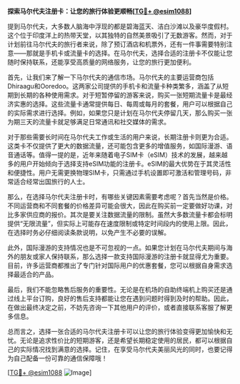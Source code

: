 **探索马尔代夫注册卡：让您的旅行体验更顺畅[[TG💪+ @esim1088](https://t.me/s/esim1088)]**

提到马尔代夫，大多数人脑海中浮现的都是碧海蓝天、洁白沙滩以及豪华度假村。这个位于印度洋上的热带天堂，以其独特的自然美景吸引了无数游客。然而，对于计划前往马尔代夫的旅行者来说，除了预订酒店和机票外，还有一件事需要特别注意——那就是手机卡或流量卡的选择。在马尔代夫，选择合适的注册卡不仅能让您随时保持联系，还能享受高质量的网络服务，让您的旅行更加便利。

首先，让我们来了解一下马尔代夫的通信市场。马尔代夫的主要运营商包括Dhiraagu和Ooredoo。这两家公司提供的手机卡和流量卡种类繁多，涵盖了从短期到长期的各种使用需求。对于短暂停留的游客来说，购买一张短期流量卡是最经济实惠的选择。这些流量卡通常提供每日、每周或每月的套餐，用户可以根据自己的实际需求进行选择。例如，如果您只是计划在马尔代夫停留几天，那么购买一张为期三天的流量卡就足够满足日常通讯和社交媒体的需求。

对于那些需要长时间在马尔代夫工作或生活的用户来说，长期注册卡则更为合适。这类卡不仅提供了更大的数据流量，还可能包含更多的增值服务，如国际漫游、语音通话等。值得一提的是，近年来随着电子SIM卡（eSIM）技术的发展，越来越多的用户开始倾向于选择支持eSIM功能的注册卡。eSIM的最大优势在于其灵活性和便捷性。用户无需更换物理SIM卡，只需通过手机设置即可激活和管理号码，非常适合经常出国旅行的人士。

那么，在选择马尔代夫注册卡时，有哪些关键因素需要考虑呢？首先当然是价格。不同运营商和不同套餐的价格差异可能会很大，因此在购买前一定要做好功课，对比多家供应商的报价。其次是要关注数据流量的限制。虽然大多数流量卡都会标明提供“无限流量”，但实际上可能存在速度限制或特定时间段内的使用上限。因此，在选择时务必仔细阅读条款说明，以免产生不必要的误解。

此外，国际漫游的支持情况也是不可忽视的一点。如果您计划在马尔代夫期间与海外的朋友或家人保持联系，那么选择一款支持国际漫游的注册卡就显得尤为重要。目前，许多运营商都推出了专门针对国际用户的优惠套餐，您可以根据自身需求选择最适合的产品。

最后，我们不能忽略售后服务的重要性。无论是在机场的自助终端机上购买还是通过线上平台订购，良好的售后支持都能让您在遇到问题时得到及时的帮助。因此，在做出最终决定之前，不妨先咨询一下其他用户的评价，或者直接联系客服了解更多信息。

总而言之，选择一张合适的马尔代夫注册卡可以让您的旅行体验变得更加愉快和无忧。无论是追求性价比的短期游客，还是希望长期稳定使用的居民，都可以根据自己的实际情况找到满意的选择。记住，在享受马尔代夫美丽风光的同时，也要记得为自己配备一份可靠的通信保障哦！

[[TG💪+ @esim1088](https://t.me/s/esim1088) ![Image](https://i.postimg.cc/4NQfJmqS/Snipaste-2025-05-13-00-14-12.png)]